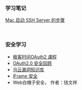 ### 学习笔记

[Mac 启动 SSH Server 的步骤](https://blog.csdn.net/Aarron_DL/article/details/79822134)

</br>

### 安全学习

- [极客时间OAuth2 课程](https://time.geekbang.org/column/intro/321)
- [OAuth2.0 安全回顾](https://wooyun.js.org/drops/OAuth%202.0%E5%AE%89%E5%85%A8%E6%A1%88%E4%BE%8B%E5%9B%9E%E9%A1%BE.html)
- [乌云漏洞知识库](https://wooyun.x10sec.org/)
- [IFrame 安全](https://siliconangle.com/2017/05/09/yahoos-new-athenz-platform-provides-role-based-access-control-software-containers/)
- Web白帽子安全， 作者：钱文祥

